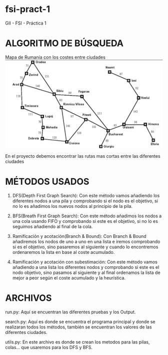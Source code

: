 # fsi-pract-1

GII - FSI - Práctica 1

# ALGORITMO DE BÚSQUEDA

Mapa de Rumanía con los costes entre ciudades
![Mapa de Rumania para práctica](./mapa.png)


En el proyecto debemos encontrar las rutas mas cortas entre las diferentes ciudades

# MÉTODOS USADOS

1. DFS(Depth First Graph Search): Con este método vamos añadiendo los diferentes nodos a una pila y comprobando si el nodo es el objetivo, si no lo es añadimos los nuevos nodos al principio de la pila.

2. BFS(Breath First Graph Search): Con este método añadimos los nodos a una cola usando FIFO y comprobando si este es el objetivo, si no lo es seguimos añadiendo al final de la cola.

3. Ramificación y acotación(Branch & Bound): Con Branch & Bound añadiremos los nodos de uno a uno en una lista e iremos comprobando si es el objetivo, sino pasaremos al siguiente y cuando lo encontremos ordenaremos la lista en base al coste acumulado.

4. Ramificación y acotación con subestimación: Con este método vamos añadiendo a una lista los diferentes nodos y comprobando si este es el nodo objetivo, sino pasamos al siguiente y al final ordenamos la lista de mejor a peor según el coste acumulado y la heurística.

# ARCHIVOS

run.py: Aquí se encuentran las diferentes pruebas y los Output.

search.py: Aquí es donde se encuentra el programa principal y donde se realizaran todos los métodos, también se encuentran los valores de las diferentes ciudades. 

utils.py: En este archivo es donde se crean los metodos para las pilas, colas... que usaremos para los DFS y BFS.